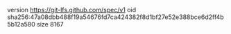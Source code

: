 version https://git-lfs.github.com/spec/v1
oid sha256:47a08dbb488f19a54676fd7ca424382f8d1bf27e52e388bce6d2ff4b5b12a580
size 8167
